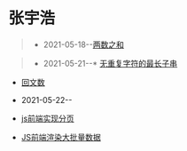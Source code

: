 # 张宇浩
>* 2021-05-18--[两数之和](https://leetcode-cn.com/problems/two-sum/)

>* 2021-05-21--* [无重复字符的最长子串](https://leetcode-cn.com/problems/longest-substring-without-repeating-characters/)

* [回文数](https://leetcode-cn.com/problems/palindrome-number/submissions/)

* 2021-05-22-- 
* [js前端实现分页](https://blog.csdn.net/m0_53592673/article/details/112790689?ops_request_misc=%257B%2522request%255Fid%2522%253A%2522162177753916780262565446%2522%252C%2522scm%2522%253A%252220140713.130102334..%2522%257D&request_id=162177753916780262565446&biz_id=0&utm_medium=distribute.pc_search_result.none-task-blog-2~all~sobaiduend~default-2-112790689.first_rank_v2_pc_rank_v29&utm_term=js%E5%89%8D%E7%AB%AF%E5%88%86%E9%A1%B5%E5%AE%8C%E6%95%B4%E4%BB%A3%E7%A0%81&spm=1018.2226.3001.4187)

* [JS前端渲染大批量数据](https://blog.csdn.net/weixin_40687883/article/details/100737252?ops_request_misc=%257B%2522request%255Fid%2522%253A%2522162177759316780265446778%2522%252C%2522scm%2522%253A%252220140713.130102334..%2522%257D&request_id=162177759316780265446778&biz_id=0&utm_medium=distribute.pc_search_result.none-task-blog-2~all~baidu_landing_v2~default-1-100737252.first_rank_v2_pc_rank_v29&utm_term=js%E5%89%8D%E7%AB%AF%E6%B8%B2%E6%9F%93&spm=1018.2226.3001.4187)